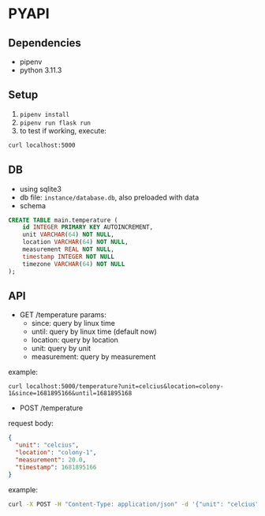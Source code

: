 # PYAPI

## Dependencies
- pipenv
- python 3.11.3

## Setup
1. `pipenv install`
2. `pipenv run flask run`
3. to test if working, execute:
```bash 
curl localhost:5000
```

## DB
- using sqlite3
- db file: `instance/database.db`, also preloaded with data
- schema

```sql
CREATE TABLE main.temperature (
    id INTEGER PRIMARY KEY AUTOINCREMENT,
    unit VARCHAR(64) NOT NULL,
    location VARCHAR(64) NOT NULL,
    measurement REAL NOT NULL,
    timestamp INTEGER NOT NULL
    timezone VARCHAR(64) NOT NULL
);
```

## API

- GET /temperature
params:
  - since: query by linux time
  - until: query by linux time (default now)
  - location: query by location
  - unit: query by unit
  - measurement: query by measurement

example:
  ```commandline
  curl localhost:5000/temperature?unit=celcius&location=colony-1&since=1681895166&until=1681895168
  ```
  - POST /temperature
    
  request body:
  ```json
  {
    "unit": "celcius",
    "location": "colony-1",
    "measurement": 20.0,
    "timestamp": 1681895166
  }
  ```
  
example:
```bash
curl -X POST -H "Content-Type: application/json" -d '{"unit": "celcius", "location": "colony-1", "measurement": 20.0, "timestamp": 1681895166}' localhost:5000/temperature
```